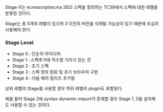 Stage-X는 ecmascript(ecma 262) 스펙을 정의하는 TC39에서 스펙에 대한 레벨을 분류한 것이다.

Stage는 총 5개의 레벨이 있으며 3 이전의 버전을 삭제될 가능성이 있기 때문에 조심히 사용해야 한다.

### Stage Level
- Stage 0 : 단순히 아이디어
- Stage 1 : 스펙추가에 착수할 가치가 있는 것
- Stage 2 : 초기 스펙
- Stage 3 : 스펙 정의 완료 및 초기 브라우저 구현
- Stage 4 : 다음 해의 릴리즈 추가됨

상위 레벨의 Stage를 사용할 경우 하위 레벨의 plugin도 포함된다.

예를 들어 Stage 2에 syntax-dynamic-import가 존재할 경우 Stage 1, 0을 설치해도 사용할 수 있는 것이다.